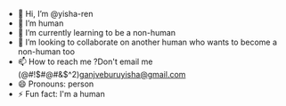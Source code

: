 - 👋 Hi, I’m @yisha-ren
- 👀 I’m human
- 🌱 I’m currently learning to be a non-human
- 💞️ I’m looking to collaborate on another human who wants to become a non-human too
- 📫 How to reach me ?Don't email me (@#!$#@#&$^2)ganjveburuyisha@gmail.com
- 😄 Pronouns: person
- ⚡ Fun fact: I'm a human

